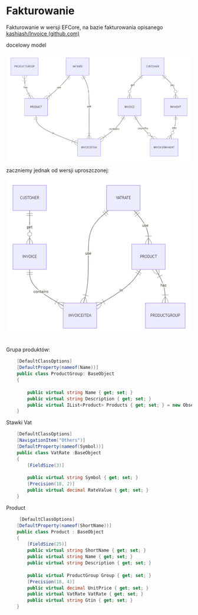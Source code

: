 # Fakturowanie



Fakturowanie w wersji EFCore, na bazie fakturowania opisanego [kashiash/Invoice (github.com)](https://github.com/kashiash/Invoice)









docelowy model

![erd2](erd2.png)



zaczniemy jednak od wersji uproszczonej:

![erd1](erd1.png)



```

```



Grupa produktów:

```csharp
    [DefaultClassOptions]
    [DefaultProperty(nameof(Name))]
    public class ProductGroup: BaseObject
    {

        public virtual string Name { get; set; }
        public virtual string Description { get; set; }
        public virtual IList<Product> Products { get; set; } = new ObservableCollection<Product>();
    }
```

Stawki Vat

```csharp
    [DefaultClassOptions]
    [NavigationItem("Others")]
    [DefaultProperty(nameof(Symbol))]
    public class VatRate :BaseObject
    {
        [FieldSize(3)]
       
        public virtual string Symbol { get; set; }
        [Precision(18, 2)]
        public virtual decimal RateValue { get; set; }
    }
```

Product

```csharp
     [DefaultClassOptions]
    [DefaultProperty(nameof(ShortName))]
    public class Product : BaseObject
    {
        [FieldSize(25)]
        public virtual string ShortName { get; set; }
        public virtual string Name { get; set; }
        public virtual string Description { get; set; }

        public virtual ProductGroup Group { get; set; }
        [Precision(18, 4)]
        public virtual decimal UnitPrice { get; set; }
        public virtual VatRate VatRate { get; set; }
        public virtual string Gtin { get; set; }
    }
```


